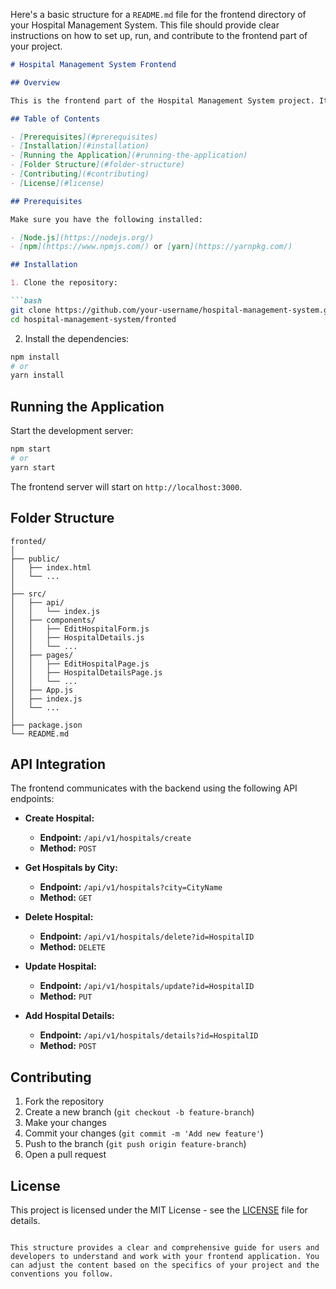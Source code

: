 Here's a basic structure for a `README.md` file for the frontend directory of your Hospital Management System. This file should provide clear instructions on how to set up, run, and contribute to the frontend part of your project.

```markdown
# Hospital Management System Frontend

## Overview

This is the frontend part of the Hospital Management System project. It is built with React.

## Table of Contents

- [Prerequisites](#prerequisites)
- [Installation](#installation)
- [Running the Application](#running-the-application)
- [Folder Structure](#folder-structure)
- [Contributing](#contributing)
- [License](#license)

## Prerequisites

Make sure you have the following installed:

- [Node.js](https://nodejs.org/)
- [npm](https://www.npmjs.com/) or [yarn](https://yarnpkg.com/)

## Installation

1. Clone the repository:

```bash
git clone https://github.com/your-username/hospital-management-system.git
cd hospital-management-system/fronted
```

2. Install the dependencies:

```bash
npm install
# or
yarn install
```

## Running the Application

Start the development server:

```bash
npm start
# or
yarn start
```

The frontend server will start on `http://localhost:3000`.

## Folder Structure

```
fronted/
│
├── public/
│   ├── index.html
│   └── ...
│
├── src/
│   ├── api/
│   │   └── index.js
│   ├── components/
│   │   ├── EditHospitalForm.js
│   │   ├── HospitalDetails.js
│   │   └── ...
│   ├── pages/
│   │   ├── EditHospitalPage.js
│   │   ├── HospitalDetailsPage.js
│   │   └── ...
│   ├── App.js
│   ├── index.js
│   └── ...
│
├── package.json
└── README.md
```

## API Integration

The frontend communicates with the backend using the following API endpoints:

- **Create Hospital:**
  - **Endpoint:** `/api/v1/hospitals/create`
  - **Method:** `POST`

- **Get Hospitals by City:**
  - **Endpoint:** `/api/v1/hospitals?city=CityName`
  - **Method:** `GET`

- **Delete Hospital:**
  - **Endpoint:** `/api/v1/hospitals/delete?id=HospitalID`
  - **Method:** `DELETE`

- **Update Hospital:**
  - **Endpoint:** `/api/v1/hospitals/update?id=HospitalID`
  - **Method:** `PUT`

- **Add Hospital Details:**
  - **Endpoint:** `/api/v1/hospitals/details?id=HospitalID`
  - **Method:** `POST`

## Contributing

1. Fork the repository
2. Create a new branch (`git checkout -b feature-branch`)
3. Make your changes
4. Commit your changes (`git commit -m 'Add new feature'`)
5. Push to the branch (`git push origin feature-branch`)
6. Open a pull request

## License

This project is licensed under the MIT License - see the [LICENSE](LICENSE) file for details.
```

This structure provides a clear and comprehensive guide for users and developers to understand and work with your frontend application. You can adjust the content based on the specifics of your project and the conventions you follow.